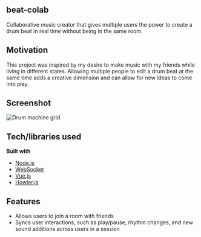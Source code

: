 ## beat-colab
Collaborative music creator that gives multiple users the power to create a drum beat in real time without being in the same room. 

## Motivation
This project was inspired by my desire to make music with my friends while living in different states. Allowing multiple people to edit a drum beat at the same time adds a creative dimension and can allow for new ideas to come into play. 

## Screenshot
![Drum machine grid](https://github.com/nels4929/nels4929.github.io/blob/master/images/Screenshot.png?raw=true)

## Tech/libraries used
<b>Built with</b>
- [Node.js](https://nodejs.org/)
- [WebSocket](https://www.websocket.org)
- [Vue.js](https://vuejs.org)
- [Howler.js](https://howlerjs.com)

## Features
* Allows users to join a room with friends
* Syncs user interactions, such as play/pause, rhythm changes, and new sound additions across users in a session

